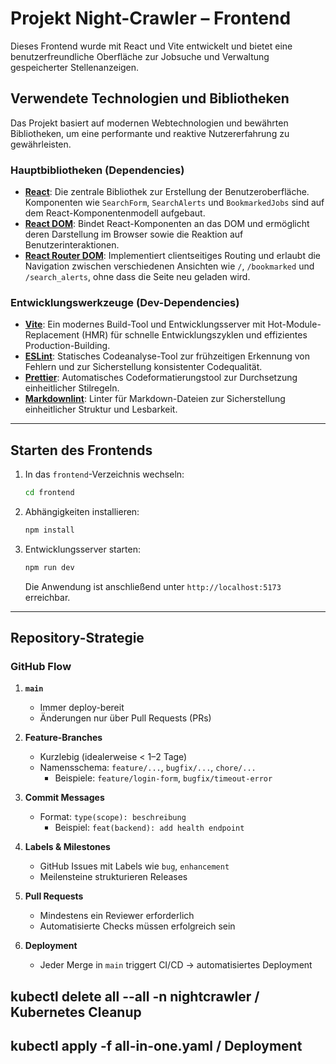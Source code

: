 # Projekt Night-Crawler – Frontend

Dieses Frontend wurde mit React und Vite entwickelt und bietet eine benutzerfreundliche Oberfläche zur Jobsuche und Verwaltung gespeicherter Stellenanzeigen.

## Verwendete Technologien und Bibliotheken

Das Projekt basiert auf modernen Webtechnologien und bewährten Bibliotheken, um eine performante und reaktive Nutzererfahrung zu gewährleisten.

### Hauptbibliotheken (Dependencies)

- **[React](https://react.dev/)**: Die zentrale Bibliothek zur Erstellung der Benutzeroberfläche. Komponenten wie `SearchForm`, `SearchAlerts` und `BookmarkedJobs` sind auf dem React-Komponentenmodell aufgebaut.
- **[React DOM](https://react.dev/reference/react-dom)**: Bindet React-Komponenten an das DOM und ermöglicht deren Darstellung im Browser sowie die Reaktion auf Benutzerinteraktionen.
- **[React Router DOM](https://reactrouter.com/)**: Implementiert clientseitiges Routing und erlaubt die Navigation zwischen verschiedenen Ansichten wie `/`, `/bookmarked` und `/search_alerts`, ohne dass die Seite neu geladen wird.

### Entwicklungswerkzeuge (Dev-Dependencies)

- **[Vite](https://vitejs.dev/)**: Ein modernes Build-Tool und Entwicklungsserver mit Hot-Module-Replacement (HMR) für schnelle Entwicklungszyklen und effizientes Production-Building.
- **[ESLint](https://eslint.org/)**: Statisches Codeanalyse-Tool zur frühzeitigen Erkennung von Fehlern und zur Sicherstellung konsistenter Codequalität.
- **[Prettier](https://prettier.io/)**: Automatisches Codeformatierungstool zur Durchsetzung einheitlicher Stilregeln.
- **[Markdownlint](https://github.com/DavidAnson/markdownlint)**: Linter für Markdown-Dateien zur Sicherstellung einheitlicher Struktur und Lesbarkeit.

---

## Starten des Frontends

1. In das `frontend`-Verzeichnis wechseln:

   ```bash
   cd frontend
   ```

2. Abhängigkeiten installieren:

   ```bash
   npm install
   ```

3. Entwicklungsserver starten:

   ```bash
   npm run dev
   ```

   Die Anwendung ist anschließend unter `http://localhost:5173` erreichbar.

---

## Repository-Strategie

### GitHub Flow

1. **`main`**
   - Immer deploy-bereit
   - Änderungen nur über Pull Requests (PRs)

2. **Feature-Branches**
   - Kurzlebig (idealerweise < 1–2 Tage)
   - Namensschema: `feature/...`, `bugfix/...`, `chore/...`
     - Beispiele: `feature/login-form`, `bugfix/timeout-error`

3. **Commit Messages**
   - Format: `type(scope): beschreibung`
     - Beispiel: `feat(backend): add health endpoint`

4. **Labels & Milestones**
   - GitHub Issues mit Labels wie `bug`, `enhancement`
   - Meilensteine strukturieren Releases

5. **Pull Requests**
   - Mindestens ein Reviewer erforderlich
   - Automatisierte Checks müssen erfolgreich sein

6. **Deployment**
   - Jeder Merge in `main` triggert CI/CD → automatisiertes Deployment

## kubectl delete all --all -n nightcrawler / Kubernetes Cleanup
## kubectl apply -f all-in-one.yaml / Deployment